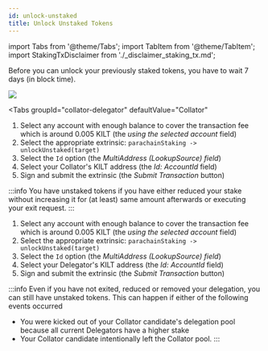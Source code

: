 ```yaml
---
id: unlock-unstaked
title: Unlock Unstaked Tokens
---
```


import Tabs from '@theme/Tabs';
import TabItem from '@theme/TabItem';
import StakingTxDisclaimer from './_disclaimer_staking_tx.md';

Before you can unlock your previously staked tokens, you have to wait 7 days (in block time).

<StakingTxDisclaimer />

![](/img/chain/parachainStaking-unlockUnstaked.png)

<Tabs
  groupId="collator-delegator"
  defaultValue="Collator"
>
<TabItem value="Collator" label="Collator">

1. Select any account with enough balance to cover the transaction fee which is around 0.005 KILT (the *using the selected account* field)
2. Select the appropriate extrinsic: `parachainStaking -> unlockUnstaked(target)`
3. Select the `Id` option (the *MultiAddress (LookupSource) field*)
4. Select your Collator's KILT address (the *Id: AccountId* field)
5. Sign and submit the extrinsic (the *Submit Transaction* button)

:::info
You have unstaked tokens if you have either reduced your stake without increasing it for (at least) same amount afterwards or executing your exit request.
:::

</TabItem>
<TabItem value="Delegator" label="Delegator">

1. Select any account with enough balance to cover the transaction fee which is around 0.005 KILT (the *using the selected account* field)
2. Select the appropriate extrinsic: `parachainStaking -> unlockUnstaked(target)`
3. Select the `Id` option (the *MultiAddress (LookupSource) field*)
4. Select your Delegator's KILT address (the *Id: AccountId* field)
5. Sign and submit the extrinsic (the *Submit Transaction* button)

:::info
Even if you have not exited, reduced or removed your delegation, you can still have unstaked tokens.
This can happen if either of the following events occurred
* You were kicked out of your Collator candidate's delegation pool because all current Delegators have a higher stake
* Your Collator candidate intentionally left the Collator pool.
:::
</TabItem>
</Tabs>